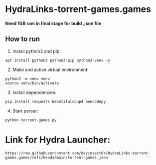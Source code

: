# HydraLinks-torrent-games.games

#### Need 1GB ram in final stage for build .json file

## How to run

1. Install python3 and pip:

```Shell
apt install python3 python3-pip python3-venv -y
```

2. Make and active virtual environment:

```Shell
python3 -m venv venv
source venv/bin/activate
```

3. Install dependencies:

```Shell
pip install requests beautifulsoup4 bencodepy
```

4. Start parser:

```Shell
python torrent-games.py
```

# Link for Hydra Launcher:

``
https://raw.githubusercontent.com/dezinsect0r/HydraLinks-torrent-games.games/refs/heads/main/torrent-games.json
``
